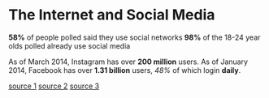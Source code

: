# The Internet and Social Media

__58%__ of people polled said they use social networks
__98%__ of the 18-24 year olds polled already use social media

As of March 2014, Instagram has over __200 million__ users.
As of January 2014, Facebook has over __1.31 billion__ users, _48%_ of which login __daily__.

[source 1](http://www.statisticbrain.com/social-networking-statistics/)
[source 2](http://blog.instagram.com/post/80721172292/200m)
[source 3](http://www.statisticbrain.com/facebook-statistics/)
